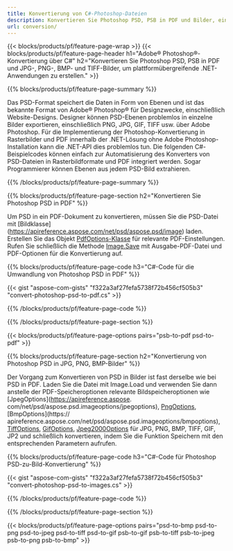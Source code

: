 ```yaml
---
title: Konvertierung von C#-Photoshop-Dateien
description: Konvertieren Sie Photoshop PSD, PSB in PDF und Bilder, einschließlich BMP, JPG, PNG, TIFF, mit wenigen Zeilen C#-Code über die .NET-Bibliothek.
url: conversion/
---
```


{{< blocks/products/pf/feature-page-wrap >}}
{{< blocks/products/pf/feature-page-header h1="Adobe® Photoshop®-Konvertierung über C#" h2="Konvertieren Sie Photoshop PSD, PSB in PDF und JPG-, PNG-, BMP- und TIFF-Bilder, um plattformübergreifende .NET-Anwendungen zu erstellen." >}}

{{% blocks/products/pf/feature-page-summary %}}

Das PSD-Format speichert die Daten in Form von Ebenen und ist das bekannte Format von Adobe® Photoshop® für Designzwecke, einschließlich Website-Designs. Designer können PSD-Ebenen problemlos in einzelne Bilder exportieren, einschließlich PNG, JPG, GIF, TIFF usw. über Adobe Photoshop. Für die Implementierung der Photoshop-Konvertierung in Rasterbilder und PDF innerhalb der .NET-Lösung ohne Adobe Photoshop-Installation kann die .NET-API dies problemlos tun. Die folgenden C#-Beispielcodes können einfach zur Automatisierung des Konverters von PSD-Dateien in Rasterbildformate und PDF integriert werden. Sogar Programmierer können Ebenen aus jedem PSD-Bild extrahieren.


{{% /blocks/products/pf/feature-page-summary  %}}

{{% blocks/products/pf/feature-page-section  h2="Konvertieren Sie Photoshop PSD in PDF" %}}

Um PSD in ein PDF-Dokument zu konvertieren, müssen Sie die PSD-Datei mit [Bildklasse] (https://apireference.aspose.com/net/psd/aspose.psd/image) laden. Erstellen Sie das Objekt [PdfOptions-Klasse](https://apireference.aspose.com/net/psd/aspose.psd.imageoptions/pdfoptions) für relevante PDF-Einstellungen. Rufen Sie schließlich die Methode [Image.Save](https://apireference.aspose.com/net/psd/aspose.psd.image/save/methods/3) mit Ausgabe-PDF-Datei und PDF-Optionen für die Konvertierung auf.

{{% blocks/products/pf/feature-page-code h3="C#-Code für die Umwandlung von Photoshop PSD in PDF" %}}

{{< gist "aspose-com-gists" "f322a3af27fefa5738f72b456cf505b3" "convert-photoshop-psd-to-pdf.cs" >}}

{{% /blocks/products/pf/feature-page-code  %}}

{{% /blocks/products/pf/feature-page-section %}}

{{< blocks/products/pf/feature-page-options pairs="psb-to-pdf psd-to-pdf" >}}

{{% blocks/products/pf/feature-page-section  h2="Konvertierung von Photoshop PSD in JPG, PNG, BMP-Bilder" %}}

Der Vorgang zum Konvertieren von PSD in Bilder ist fast derselbe wie bei PSD in PDF. Laden Sie die Datei mit Image.Load und verwenden Sie dann anstelle der PDF-Speicheroptionen relevante Bildspeicheroptionen wie [JpegOptions](https://apireference.aspose. com/net/psd/aspose.psd.imageoptions/jpegoptions), [PngOptions](https://apireference.aspose.com/net/psd/aspose.psd.imageoptions/pngoptions), [BmpOptions](https:// apireference.aspose.com/net/psd/aspose.psd.imageoptions/bmpoptions), [TiffOptions](https://apireference.aspose.com/net/psd/aspose.psd.imageoptions/tiffoptions), [GifOptions]( https://apireference.aspose.com/net/psd/aspose.psd.imageoptions/gifoptions), [Jpeg2000Options](https://apireference.aspose.com/net/psd/aspose.psd.imageoptions/jpeg2000options) für JPG, PNG, BMP, TIFF, GIF, JP2 und schließlich konvertieren, indem Sie die Funktion Speichern mit den entsprechenden Parametern aufrufen.


{{% blocks/products/pf/feature-page-code h3="C#-Code für Photoshop PSD-zu-Bild-Konvertierung" %}}

{{< gist "aspose-com-gists" "f322a3af27fefa5738f72b456cf505b3" "convert-photoshop-psd-to-images.cs" >}}

{{% /blocks/products/pf/feature-page-code  %}}

{{% /blocks/products/pf/feature-page-section %}}

{{< blocks/products/pf/feature-page-options pairs="psd-to-bmp psd-to-png psd-to-jpeg psd-to-tiff psd-to-gif psb-to-gif psb-to-tiff psb-to-jpeg psb-to-png psb-to-bmp" >}}
